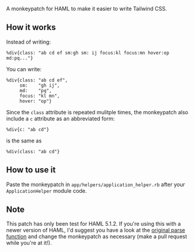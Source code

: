 A monkeypatch for HAML to make it easier to write Tailwind CSS.

## How it works

Instead of writing:
``` haml
%div{class: "ab cd ef sm:gh sm: ij focus:kl focus:mn hover:op md:pq..."}
```
You can write:
``` haml
%div{class: "ab cd ef",
     sm:    "gh ij",
     md:    "pq",
     focus: "kl mn",
     hover: "op"}
```

Since the `class` attribute is repeated mulitple times, the monkeypatch also include a `c` attribute as an abbreviated form:
``` haml
%div{c: "ab cd"}
```
is the same as
``` haml
%div(class: "ab cd"}
```

## How to use it

Paste the monkeypatch in `app/helpers/application_helper.rb` after your `ApplicationHelper` module code.

## Note

This patch has only been test for HAML 5.1.2. If you're using this with a newer version of HAML, I'd suggest you have a look at the 
[original parse function](https://github.com/haml/haml/blob/c67e67274353526d5a5da2a8d36cabcc313ed7ab/lib/haml/attribute_parser.rb#L27) 
and change the monkeypatch as necessary (make a pull request while you're at it!).
